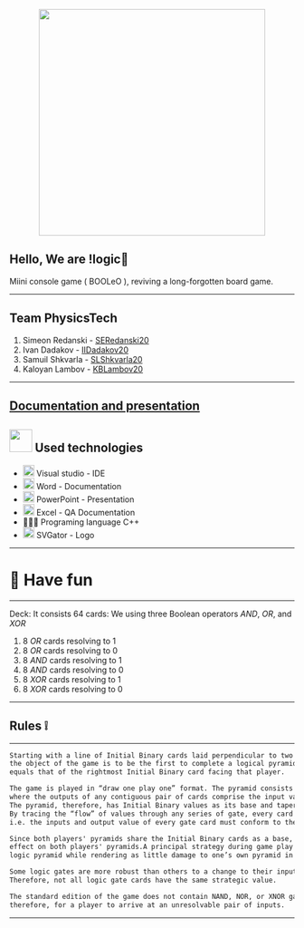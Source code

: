 
<p align="center">
<img src="https://cdn.discordapp.com/attachments/842281679225225266/974018163601702912/kreks.gif" width="400">
</p>

## Hello, We are !logic💢

Miini console game ( BOOLeO ), reviving a long-forgotten board game.
---------------------------------------------- --------------------------------------
 
 ## Team    <a name = "team">PhysicsTech</a>
1. Simeon Redanski - [SERedanski20](https://github.com/SERedanski20)
2. Ivan Dadakov - [IIDadakov20](https://github.com/IIDadakov20)
3. Samuil Shkvarla - [SLShkvarla20](https://github.com/SLShkvarla20)
4. Kaloyan Lambov -  [KBLambov20](https://github.com/KBLambov20)
---------------------------------------------- --------------------------------------
###
[Documentation and presentation]()
 ---


## <img src="https://www.ocs-consulting.nl/wp-content/uploads/2018/02/ocs-consulting-technology-icon.png" width="40"> Used technologies
- <img src="https://media.discordapp.net/attachments/815253581149896790/818134527842582578/Visual_Studio_Icon_2019.svg.png?width=541&height=541" width="20"> Visual studio - IDE
-  <img src="https://media.discordapp.net/attachments/815253581149896790/818133539903111188/Microsoft_Word_logo.png" width="20"> Word - Documentation
- <img src="https://media.discordapp.net/attachments/815253581149896790/818136011359518780/kisspng-microsoft-powerpoint-computer-software-microsoft-o-5b3b3927c75c49.3318087715306079118166-rem.png" width="20"> PowerPoint - Presentation
- <img src="https://media.discordapp.net/attachments/815253581149896790/818134368848969728/1043px-Microsoft_Excel_2013_logo.svg_.png?width=551&height=541" width="20"> Excel -  QA Documentation
- 👩🏻‍💻 Programing language C++
- <img src="https://ps.w.org/svgator/assets/icon.svg?rev=2425697" width="20"> SVGator - Logo


---

# 🎉 Have fun

---------------------------------------------- --------------------------------------
Deck:
It consists 64 cards:
We using three Boolean operators *AND*, *OR*, and *XOR*
1. 8 *OR* cards resolving to 1
2. 8 *OR* cards resolving to 0
3. 8 *AND* cards resolving to 1
4. 8 *AND* cards resolving to 0
5. 8 *XOR* cards resolving to 1
6. 8 *XOR* cards resolving to 0
---------------------------------------------- --------------------------------------
## Rules ❕
---------------------------------------------- --------------------------------------

```diff 
Starting with a line of Initial Binary cards laid perpendicular to two facing players,
the object of the game is to be the first to complete a logical pyramid whose final output
equals that of the rightmost Initial Binary card facing that player.

The game is played in “draw one play one” format. The pyramid consists of decreasing rows of gate cards,
where the outputs of any contiguous pair of cards comprise the input values to a single card in the following row.
The pyramid, therefore, has Initial Binary values as its base and tapers to a single card closest to the player.
By tracing the “flow” of values through any series of gate, every card placed in the pyramid must make “logical sense”,
i.e. the inputs and output value of every gate card must conform to the rule of that gate card.

Since both players' pyramids share the Initial Binary cards as a base, “flipping” an Initial Binary has an
effect on both players' pyramids.A principal strategy during game play is to invalidate gate cards in the opponent's
logic pyramid while rendering as little damage to one’s own pyramid in the process.

Some logic gates are more robust than others to a change to their inputs. 
Therefore, not all logic gate cards have the same strategic value.

The standard edition of the game does not contain NAND, NOR, or XNOR gates. It is possible,
therefore, for a player to arrive at an unresolvable pair of inputs.
```
---------------------------------------------- --------------------------------------

